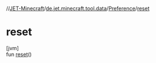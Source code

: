 //[JET-Minecraft](../../../index.md)/[de.jet.minecraft.tool.data](../index.md)/[Preference](index.md)/[reset](reset.md)

# reset

[jvm]\
fun [reset](reset.md)()
